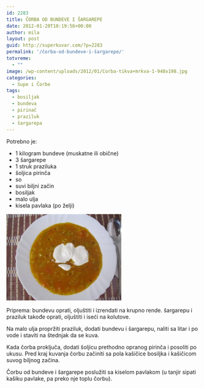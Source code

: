 ```yaml
---
id: 2283
title: ČORBA OD BUNDEVE I ŠARGAREPE
date: 2012-01-20T10:19:58+00:00
author: mila
layout: post
guid: http://superkuvar.com/?p=2283
permalink: '/čorba-od-bundeve-i-šargarepe/'
totvreme:
  - ""
image: /wp-content/uploads/2012/01/Corba-tikva+mrkva-1-940x198.jpg
categories:
  - Supe i Čorbe
tags:
  - bosiljak
  - bundeva
  - pirinač
  - praziluk
  - šargarepa
---
```

Potrebno je:

  * 1 kilogram bundeve (muskatne ili obične)
  * 3 šargarepe
  * 1 struk praziluka
  * šoljica pirinča
  * so
  * suvi biljni začin
  * bosiljak
  * malo ulja
  * kisela pavlaka (po želji)

<img class="alignnone size-medium wp-image-2287" title="Corba-tikva+mrkva 1" src="/wp-content/uploads/2012/01/Corba-tikva+mrkva-1-300x225.jpg" alt="" width="300" height="225" /> 

Priprema: bundevu oprati, oljuštiti i izrendati na krupno rende. šargarepu i praziluk takođe oprati, oljuštiti i iseći na kolutove.

Na malo ulja propržiti praziluk, dodati bundevu i šargarepu, naliti sa litar i po vode i staviti na štednjak da se kuva.

Kada čorba proključa, dodati šoljicu prethodno opranog pirinča i posoliti po ukusu. Pred kraj kuvanja čorbu začiniti sa pola kašičice bosiljka i kašičicom suvog biljnog začina.

Čorbu od bundeve i šargarepe poslužiti sa kiselom pavlakom (u tanjir sipati kašiku pavlake, pa preko nje toplu čorbu).